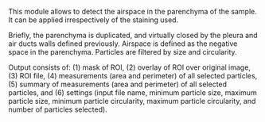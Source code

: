 This module allows to detect the airspace in the parenchyma of the sample. It can be applied irrespectively of the staining used.

Briefly, the parenchyma is duplicated, and virtually closed by the pleura and air ducts walls defined previously. Airspace is defined as the negative space in the parenchyma. Particles are filtered by size and circularity.

Output consists of: (1) mask of ROI, (2) overlay of ROI over original image, (3) ROI file, (4) measurements (area and perimeter) of all selected particles, (5) summary of measurements (area and perimeter) of all selected particles, and (6) settings (input file name, minimum particle size, maximum particle size, minimum particle circularity, maximum particle circularity, and number of particles selected).
